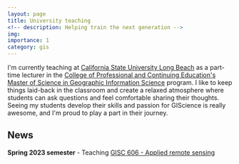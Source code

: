 ```yaml
---
layout: page
title: University teaching
<!-- description: Helping train the next generation -->
img:
importance: 1
category: gis
---
```


I'm currently teaching at [California State University Long Beach](https://www.csulb.edu/) as a part-time lecturer in the [College of Professional and Continuing Education's](https://www.cpace.csulb.edu/) [Master of Science in Geographic Information Science](https://www.cpace.csulb.edu/courses/degree-programs/master-of-science-in-geographic-information-science) program. I like to keep things laid-back in the classroom and create a relaxed atmosphere where students can ask questions and feel comfortable sharing their thoughts. Seeing my students develop their skills and passion for GIScience is really awesome, and I'm proud to play a part in their journey.

## News
**Spring 2023 semester** - Teaching [GISC 606 - Applied remote sensing](https://alex-pakalniskis.github.io/gisc606-spring2023/)
